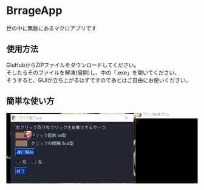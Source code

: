 # BrrageApp
世の中に無数にあるマクロアプリです
## 使用方法
GiuHubからZIPファイルをダウンロードしてください。  
そしたらそのファイルを解凍(展開)し、中の「.exe」を開いてください。  
そうすると、GUIが立ち上がるはずですのであとはご自由にお使いください。
## 簡単な使い方
![gif](https://github.com/TAGSyuriken/BrrageApp/blob/main/image/RendaApp.gif)

